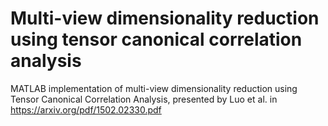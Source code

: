 # Multi-view dimensionality reduction using tensor canonical correlation analysis

MATLAB implementation of multi-view dimensionality reduction using Tensor Canonical Correlation Analysis, presented by Luo et al. in https://arxiv.org/pdf/1502.02330.pdf
